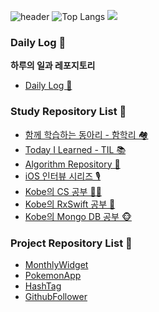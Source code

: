 ![header](https://capsule-render.vercel.app/api?type=waving&color=gradient&height=300&section=header&text=I'm%20Kobe&fontSize=90&fontColor=ffffff)
![Top Langs](https://github-readme-stats.vercel.app/api/top-langs/?username=devKobe24&layout=compact)
<img src = "https://github.com/devKobe24/devKobe24/assets/124736003/4706f36d-e031-430a-9a4a-7005e018ec62">

### Daily Log 📓
**하루의 일과 레포지토리**
- [Daily Log 📓](https://github.com/devKobe24/DailyLog_Kobe)

### Study Repository List 🏀
- [함께 학습하는 동아리 - 함학리 🏘️](https://github.com/devKobe24/HamHakRi)
- [Today I Learned - TIL 📚](https://github.com/devKobe24/TIL)
- [Algorithm Repository 🧩](https://github.com/devKobe24/algorithm)
- [iOS 인터뷰 시리즈 🎙️](https://github.com/devKobe24/iOS-Interview)
- [Kobe의 CS 공부 🧑‍💻](https://github.com/devKobe24/CS)
- [Kobe의 RxSwift 공부 🐉](https://github.com/devKobe24/RxSwift-Study)
- [Kobe의 Mongo DB 공부 🐵](https://github.com/devKobe24/MongoDB-Study)

### Project Repository List 🏀
- [MonthlyWidget](https://github.com/devKobe24/MonthlyWidget)
- [PokemonApp](https://github.com/devKobe24/pokemonApp)
- [HashTag](https://github.com/devKobe24/hashtag/tree/main)
- [GithubFollower](https://github.com/devKobe24/GithubFollower)
